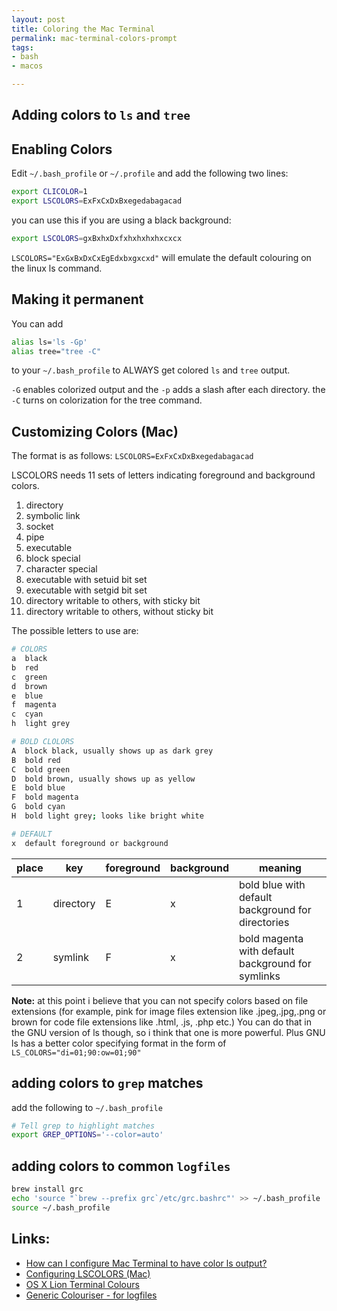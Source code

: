 ```yaml
---
layout: post
title: Coloring the Mac Terminal
permalink: mac-terminal-colors-prompt
tags:
- bash
- macos

---
```


## Adding colors to `ls` and `tree`

Enabling Colors
---
Edit `~/.bash_profile` or `~/.profile` and add the following two lines:

```bash
export CLICOLOR=1
export LSCOLORS=ExFxCxDxBxegedabagacad
```

you can use this if you are using a black background:

```bash
export LSCOLORS=gxBxhxDxfxhxhxhxhxcxcx
```


`LSCOLORS="ExGxBxDxCxEgEdxbxgxcxd"` will emulate the default colouring on the linux ls command.
 
Making it permanent
---
You can add
	
```bash
alias ls='ls -Gp'
alias tree="tree -C"
```

to your `~/.bash_profile` to ALWAYS get colored `ls` and `tree` output. 

`-G` enables colorized output and the `-p` adds a slash after each directory. the `-C` turns on colorization for the tree command.

Customizing Colors (Mac)
---
The format is as follows: `LSCOLORS=ExFxCxDxBxegedabagacad`

LSCOLORS needs 11 sets of letters indicating foreground and background colors.

1. directory
2. symbolic link
3. socket
4. pipe
5. executable
6. block special
7. character special
8. executable with setuid bit set
9. executable with setgid bit set
10. directory writable to others, with sticky bit
11. directory writable to others, without sticky bit

The possible letters to use are:

```bash
# COLORS
a  black
b  red
c  green
d  brown
e  blue
f  magenta
c  cyan
h  light grey

# BOLD CLOLORS
A  block black, usually shows up as dark grey
B  bold red
C  bold green
D  bold brown, usually shows up as yellow
E  bold blue
F  bold magenta
G  bold cyan
H  bold light grey; looks like bright white

# DEFAULT
x  default foreground or background
```

| place | key | foreground | background | meaning |
|-------|-----|------------|------------|---------|
| 1 | directory | E | x | bold blue with default background for directories |
| 2 | symlink   | F | x | bold magenta with default background for symlinks |

**Note:** at this point i believe that you can not specify colors based on file extensions (for example, pink for image files extension like .jpeg,.jpg,.png or brown for code file extensions like .html, .js, .php etc.) You can do that in the GNU version of ls though, so i think that one is more powerful. Plus GNU ls has a better color specifying format in the form of `LS_COLORS="di=01;90:ow=01;90"`

adding colors to `grep` matches
---
add the following to `~/.bash_profile`
	
```bash
# Tell grep to highlight matches
export GREP_OPTIONS='--color=auto'
```

adding colors to common `logfiles`
---

```bash
brew install grc
echo 'source "`brew --prefix grc`/etc/grc.bashrc"' >> ~/.bash_profile   
source ~/.bash_profile
```


Links:
---
- [How can I configure Mac Terminal to have color ls output?](http://apple.stackexchange.com/questions/33677/how-can-i-configure-mac-terminal-to-have-color-ls-output)
- [Configuring LSCOLORS (Mac)](http://geekology.co.za/article/2009/04/how-to-enable-terminals-directory-and-file-color-highlighting-in-mac-os-x)
- [OS X Lion Terminal Colours](http://backup.noiseandheat.com/blog/2011/12/os-x-lion-terminal-colours/)
- [Generic Colouriser - for logfiles](http://kassiopeia.juls.savba.sk/~garabik/software/grc.html)